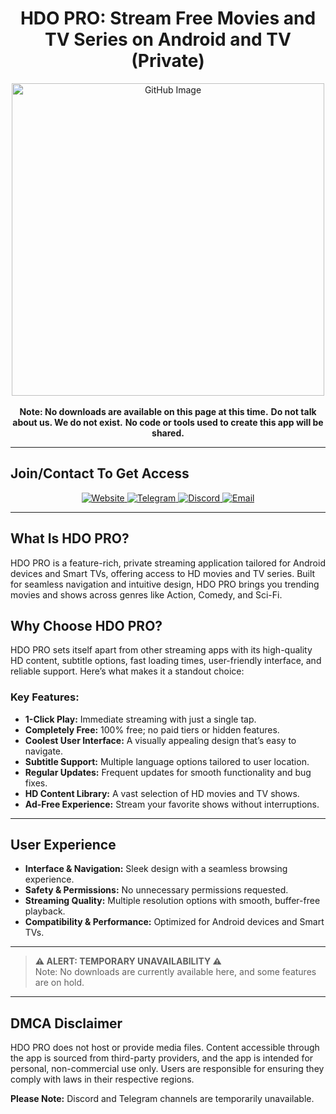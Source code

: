 <h1 align="center">HDO PRO: Stream Free Movies and TV Series on Android and TV (Private)</h1>

<div align="center">
    <img src="https://github.com/user-attachments/assets/f23fcaf8-3da2-4546-9029-ebf0eeee2268" alt="GitHub Image" width="500">
    <br><br>
    <strong>Note: No downloads are available on this page at this time.</strong>  
    <strong>Do not talk about us. We do not exist.</strong>  
    <strong>No code or tools used to create this app will be shared.</strong>
</div>

---

## **Join/Contact To Get Access**

<div align="center">
    <a href="https://hdopro.netlify.app/">
        <img src="https://img.shields.io/badge/Website-Visit-brightgreen" alt="Website">
    </a>
    <a href="#">
        <img src="https://img.shields.io/badge/Telegram-Temporarily_Unavailable-lightgrey" alt="Telegram">
    </a>
    <a href="#">
        <img src="https://img.shields.io/badge/Discord-Temporarily_Unavailable-lightgrey" alt="Discord">
    </a>
    <a href="mailto:hdopro@protonmail.com">
        <img src="https://img.shields.io/badge/Email-Contact-red" alt="Email">
    </a>
</div>

---

## **What Is HDO PRO?**

HDO PRO is a feature-rich, private streaming application tailored for Android devices and Smart TVs, offering access to HD movies and TV series. Built for seamless navigation and intuitive design, HDO PRO brings you trending movies and shows across genres like Action, Comedy, and Sci-Fi.

## **Why Choose HDO PRO?**

HDO PRO sets itself apart from other streaming apps with its high-quality HD content, subtitle options, fast loading times, user-friendly interface, and reliable support. Here’s what makes it a standout choice:

### Key Features:
- **1-Click Play:** Immediate streaming with just a single tap.
- **Completely Free:** 100% free; no paid tiers or hidden features.
- **Coolest User Interface:** A visually appealing design that’s easy to navigate.
- **Subtitle Support:** Multiple language options tailored to user location.
- **Regular Updates:** Frequent updates for smooth functionality and bug fixes.
- **HD Content Library:** A vast selection of HD movies and TV shows.
- **Ad-Free Experience:** Stream your favorite shows without interruptions.

---

## **User Experience**

- **Interface & Navigation:** Sleek design with a seamless browsing experience.
- **Safety & Permissions:** No unnecessary permissions requested.
- **Streaming Quality:** Multiple resolution options with smooth, buffer-free playback.
- **Compatibility & Performance:** Optimized for Android devices and Smart TVs.

---

> **⚠️ ALERT: TEMPORARY UNAVAILABILITY ⚠️**  
> Note: No downloads are currently available here, and some features are on hold.

---

## **DMCA Disclaimer**

HDO PRO does not host or provide media files. Content accessible through the app is sourced from third-party providers, and the app is intended for personal, non-commercial use only. Users are responsible for ensuring they comply with laws in their respective regions.

**Please Note:** Discord and Telegram channels are temporarily unavailable.
